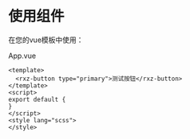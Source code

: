 # 使用组件

在您的vue模板中使用：

App.vue

```
<template>
  <rxz-button type="primary">测试按钮</rxz-button>
</template>
<script>
export default {
}
</script>
<style lang="scss">
</style>
```


